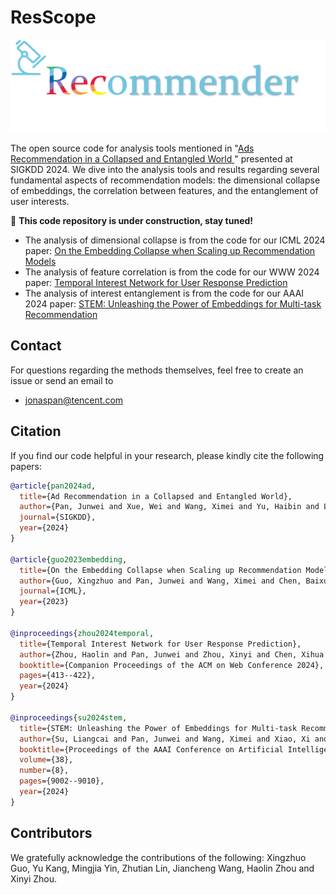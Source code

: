 # ResScope 
![logo](assets/RecScope.png)

The open source code for analysis tools mentioned in "[Ads Recommendation in a Collapsed and Entangled World ](https://arxiv.org/abs/2403.00793)" presented at SIGKDD 2024. We dive into the analysis tools and results regarding several fundamental aspects of recommendation models: the dimensional collapse of embeddings, the correlation between features, and the entanglement of user interests.



🚧 **This code repository is under construction, stay tuned!**
- The analysis of dimensional collapse is from the code for our ICML 2024 paper: [On the Embedding Collapse when Scaling up Recommendation Models](https://arxiv.org/abs/2310.04400)
- The analysis of feature correlation is from the code for our WWW 2024 paper: [Temporal Interest Network for User Response Prediction](https://arxiv.org/abs/2308.08487)
- The analysis of interest entanglement is from the code for our AAAI 2024 paper: [STEM: Unleashing the Power of Embeddings for Multi-task Recommendation](https://arxiv.org/abs/2308.13537)



## Contact
For questions regarding the methods themselves, feel free to create an issue or send an email to
- jonaspan@tencent.com

## Citation
If you find our code helpful in your research, please kindly cite the following papers:
```bibtex
@article{pan2024ad,
  title={Ad Recommendation in a Collapsed and Entangled World},
  author={Pan, Junwei and Xue, Wei and Wang, Ximei and Yu, Haibin and Liu, Xun and Quan, Shijie and Qiu, Xueming and Liu, Dapeng and Xiao, Lei and Jiang, Jie},
  journal={SIGKDD},
  year={2024}
}

@article{guo2023embedding,
  title={On the Embedding Collapse when Scaling up Recommendation Models},
  author={Guo, Xingzhuo and Pan, Junwei and Wang, Ximei and Chen, Baixu and Jiang, Jie and Long, Mingsheng},
  journal={ICML},
  year={2023}
}

@inproceedings{zhou2024temporal,
  title={Temporal Interest Network for User Response Prediction},
  author={Zhou, Haolin and Pan, Junwei and Zhou, Xinyi and Chen, Xihua and Jiang, Jie and Gao, Xiaofeng and Chen, Guihai},
  booktitle={Companion Proceedings of the ACM on Web Conference 2024},
  pages={413--422},
  year={2024}
}

@inproceedings{su2024stem,
  title={STEM: Unleashing the Power of Embeddings for Multi-task Recommendation},
  author={Su, Liangcai and Pan, Junwei and Wang, Ximei and Xiao, Xi and Quan, Shijie and Chen, Xihua and Jiang, Jie},
  booktitle={Proceedings of the AAAI Conference on Artificial Intelligence},
  volume={38},
  number={8},
  pages={9002--9010},
  year={2024}
}
```

## Contributors

We gratefully acknowledge the contributions of the following: Xingzhuo Guo, Yu Kang, Mingjia Yin, Zhutian Lin, Jiancheng Wang, Haolin Zhou and Xinyi Zhou.